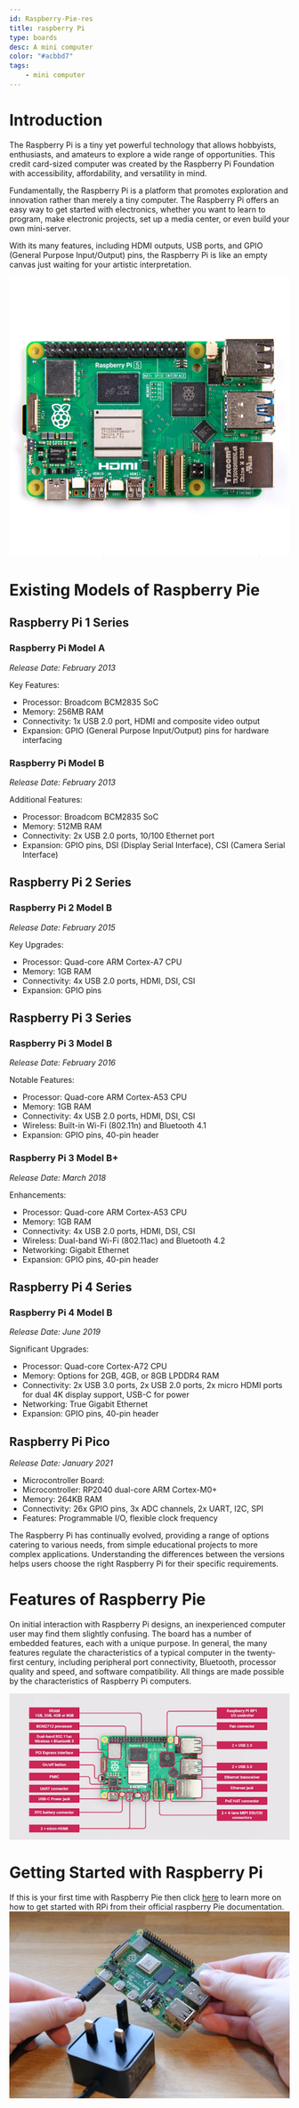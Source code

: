 ```yaml
---
id: Raspberry-Pie-res
title: raspberry Pi
type: boards
desc: A mini computer
color: "#acbbd7"
tags:
    - mini computer
---
```


# Introduction

The Raspberry Pi is a tiny yet powerful technology that allows hobbyists, enthusiasts, and amateurs to explore a wide range of opportunities. This credit card-sized computer was created by the Raspberry Pi Foundation with accessibility, affordability, and versatility in mind.

Fundamentally, the Raspberry Pi is a platform that promotes exploration and innovation rather than merely a tiny computer. The Raspberry Pi offers an easy way to get started with electronics, whether you want to learn to program, make electronic projects, set up a media center, or even build your own mini-server.

With its many features, including HDMI outputs, USB ports, and GPIO (General Purpose Input/Output) pins, the Raspberry Pi is like an empty canvas just waiting for your artistic interpretation. 


![Alt text](img/Raspberry-Pi-5.jpg)

# Existing Models of Raspberry Pie
## Raspberry Pi 1 Series
   
### Raspberry Pi Model A
   *Release Date: February 2013*

Key Features:
- Processor: Broadcom BCM2835 SoC
- Memory: 256MB RAM
- Connectivity: 1x USB 2.0 port, HDMI and composite video output
- Expansion: GPIO (General Purpose Input/Output) pins for hardware interfacing


### Raspberry Pi Model B
*Release Date: February 2013*

Additional Features:
- Processor: Broadcom BCM2835 SoC
- Memory: 512MB RAM
- Connectivity: 2x USB 2.0 ports, 10/100 Ethernet port
- Expansion: GPIO pins, DSI (Display Serial Interface), CSI (Camera Serial Interface)

## Raspberry Pi 2 Series

### Raspberry Pi 2 Model B
*Release Date: February 2015*

Key Upgrades:
- Processor: Quad-core ARM Cortex-A7 CPU
- Memory: 1GB RAM
- Connectivity: 4x USB 2.0 ports, HDMI, DSI, CSI
- Expansion: GPIO pins


## Raspberry Pi 3 Series

### Raspberry Pi 3 Model B
*Release Date: February 2016*

Notable Features:
- Processor: Quad-core ARM Cortex-A53 CPU
- Memory: 1GB RAM
- Connectivity: 4x USB 2.0 ports, HDMI, DSI, CSI
- Wireless: Built-in Wi-Fi (802.11n) and Bluetooth 4.1
- Expansion: GPIO pins, 40-pin header


### Raspberry Pi 3 Model B+
*Release Date: March 2018*

Enhancements:
- Processor: Quad-core ARM Cortex-A53 CPU
- Memory: 1GB RAM
- Connectivity: 4x USB 2.0 ports, HDMI, DSI, CSI
- Wireless: Dual-band Wi-Fi (802.11ac) and Bluetooth 4.2
- Networking: Gigabit Ethernet
- Expansion: GPIO pins, 40-pin header

## Raspberry Pi 4 Series

### Raspberry Pi 4 Model B
*Release Date: June 2019*

Significant Upgrades:
- Processor: Quad-core Cortex-A72 CPU
- Memory: Options for 2GB, 4GB, or 8GB LPDDR4 RAM
- Connectivity: 2x USB 3.0 ports, 2x USB 2.0 ports, 2x micro HDMI ports for dual 4K display support, USB-C for power
- Networking: True Gigabit Ethernet
- Expansion: GPIO pins, 40-pin header


## Raspberry Pi Pico
*Release Date: January 2021*

- Microcontroller Board:
- Microcontroller: RP2040 dual-core ARM Cortex-M0+
- Memory: 264KB RAM
- Connectivity: 26x GPIO pins, 3x ADC channels, 2x UART, I2C, SPI
- Features: Programmable I/O, flexible clock frequency
  

The Raspberry Pi has continually evolved, providing a range of options catering to various needs, from simple educational projects to more complex applications. Understanding the differences between the versions helps users choose the right Raspberry Pi for their specific requirements.

# Features of Raspberry Pie

On initial interaction with Raspberry Pi designs, an inexperienced computer user may find them slightly confusing. The board has a number of embedded features, each with a unique purpose. In general, the many features regulate the characteristics of a typical computer in the twenty-first century, including peripheral port connectivity, Bluetooth, processor quality and speed, and software compatibility. All things are made possible by the characteristics of Raspberry Pi computers.

![Alt text](img/Features_of_RPi.png)


# Getting Started with Raspberry Pi
If this is your first time with Raspberry Pie then click [here](https://www.raspberrypi.com/documentation/computers/getting-started.html) to learn more on how to get started with RPi from their official raspberry Pie documentation.
![Alt text](img/Getting_started_with_RPi.png)